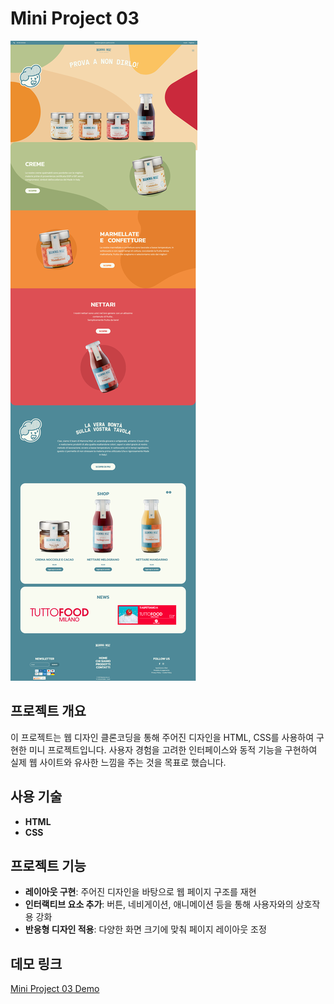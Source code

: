 # Mini Project 03
![miniproject03](https://github.com/soyeon1962/image-folder/blob/main/assets/2024-MINI%20PROJECT-MAMMAMIA-01.png?raw=true)

## 프로젝트 개요
이 프로젝트는 웹 디자인 클론코딩을 통해 주어진 디자인을 HTML, CSS를 사용하여 구현한 미니 프로젝트입니다. 사용자 경험을 고려한 인터페이스와 동적 기능을 구현하여 실제 웹 사이트와 유사한 느낌을 주는 것을 목표로 했습니다.

## 사용 기술
- **HTML**
- **CSS**

## 프로젝트 기능
- **레이아웃 구현**: 주어진 디자인을 바탕으로 웹 페이지 구조를 재현
- **인터랙티브 요소 추가**: 버튼, 네비게이션, 애니메이션 등을 통해 사용자와의 상호작용 강화
- **반응형 디자인 적용**: 다양한 화면 크기에 맞춰 페이지 레이아웃 조정

## 데모 링크
[Mini Project 03 Demo](https://soyeon1962.github.io/mini-project-03/)
